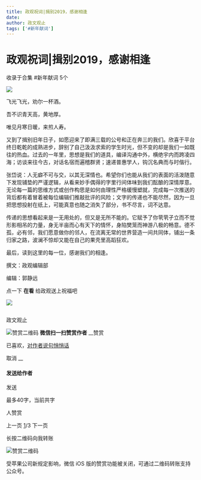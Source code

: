 ```yaml
---
title: 政观祝词|揖别2019，感谢相逢
date: 
author: 政文观止
tags: ['#新年献词']
---
```

# 政观祝词|揖别2019，感谢相逢


收录于合集 #新年献词 5个

![](/images/350/2.jpeg)  

  

  

飞光飞光，劝尔一杯酒。

  

吾不识青天高，黄地厚。

  

唯见月寒日暖，来煎人寿。

  

又到了揖别旧年日子，如愿迎来了即满三载的公号和正在奔三的我们。欣喜于平台终日乾乾的成熟进步，辞别了自己汲汲求索的学生时光，但不变的却是我们一如既往的热血。过去的一年里，思想是我们的道具，编译沟通中外，横绝宇内而跨凌四海；访谈来往今古，对话名宿而遍稽群贤；速递普惠学人，钩沉名典而与时偕行。

  

张岱说：人无癖不可与交，以其无深情也。希望你们也能从我们的表面的活泼随意下发现铺垫的严谨逻辑，从看来妙手偶得的字里行间体味到我们酝酿的深情厚意。无论每一篇的思维方式或创作构思是如何由理性严格缓慢塑就，完成每一次推送的背后都有着冒着被每位编辑们推敲批评的风险；文字的传递也不能尽然，因为一旦把思想投射在纸上，可能真意也随之消失了部分，书不尽言，词不达意。

  

传递的思想看起来是一无用处的，但又是无所不能的。它赋予了你茕茕孑立而不觉形影相吊的力量，身无半亩而心有天下的情怀，身陷樊笼而神游八极的畅意。德不孤，必有邻，我们愿意做你的邻人，在流离无常的世界营造一间共同体，铺出一条归家之路，波澜不惊却又能在自己的果壳里高蹈狂欢。

  

最后，读到这里的每一位，感谢我们的相逢。

  

撰文：政观编辑部

编辑：郭静远

  

  

  

点一下 **在看** 给政观送上祝福吧

![](/images/350/3.png)

![]()

政文观止

![赞赏二维码]() **微信扫一扫赞赏作者** __赞赏

已喜欢，[对作者说句悄悄话](javascript:;)

取消 __

#### 发送给作者

发送

最多40字，当前共字

[](javascript:;) 人赞赏

上一页 [1](javascript:;)/3 下一页

长按二维码向我转账

![赞赏二维码]()

受苹果公司新规定影响，微信 iOS 版的赞赏功能被关闭，可通过二维码转账支持公众号。

